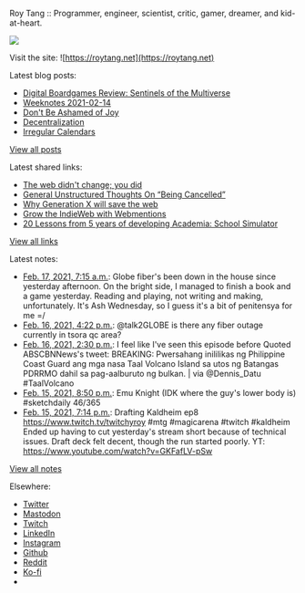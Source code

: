Roy Tang :: Programmer, engineer, scientist, critic, gamer, dreamer, and kid-at-heart.

![](https://roytang.net/static/img/profile.jpg)

Visit the site: ![https://roytang.net](https://roytang.net)

Latest blog posts:

- [Digital Boardgames Review: Sentinels of the Multiverse](https://roytang.net/2021/02/sentinels-multiverse/)
- [Weeknotes 2021-02-14](https://roytang.net/2021/02/weeknotes-2021-02-14/)
- [Don&#x27;t Be Ashamed of Joy](https://roytang.net/2021/02/dont-be-ashamed-of-joy/)
- [Decentralization](https://roytang.net/2021/02/decentralization/)
- [Irregular Calendars](https://roytang.net/2021/02/irregular-calendars/)

[View all posts](https://roytang.net/blog)

Latest shared links:

- [The web didn&#x27;t change; you did](https://roytang.net/2021/02/the-web-didnt-change-you-did/)
- [General Unstructured Thoughts On “Being Cancelled”](https://roytang.net/2021/02/general-unstructured-thoughts-on-being-cancelled/)
- [Why Generation X will save the web](https://roytang.net/2021/02/why-generation-x-will-save-the-web/)
- [Grow the IndieWeb with Webmentions](https://roytang.net/2021/01/grow-the-indieweb-with-webmentions/)
- [20 Lessons from 5 years of developing Academia: School Simulator](https://roytang.net/2021/01/20-lessons-from-5-years-of-developing-academia-school-simulator/)

[View all links](https://roytang.net/links)

Latest notes:

- [Feb. 17, 2021, 7:15 a.m.](https://roytang.net/2021/02/1361816433877917699/): Globe fiber&#x27;s been down in the house since yesterday afternoon. On the bright side, I managed to finish a book and a game yesterday. Reading and playing, not writing and making, unfortunately. It&#x27;s Ash Wednesday, so I guess it&#x27;s a bit of penitensya for me =/
- [Feb. 16, 2021, 4:22 p.m.](https://roytang.net/2021/02/1361591861454852098/): @talk2GLOBE is there any fiber outage currently in tsora qc area?
- [Feb. 16, 2021, 2:30 p.m.](https://roytang.net/2021/02/1361563612385398785/): I feel like I&#x27;ve seen this episode before Quoted ABSCBNNews&#x27;s tweet: BREAKING: Pwersahang inililikas ng Philippine Coast Guard ang mga nasa Taal Volcano Island sa utos ng Batangas PDRRMO dahil sa pag-aalburuto ng bulkan. | via @Dennis_Datu #TaalVolcano
- [Feb. 15, 2021, 8:50 p.m.](https://roytang.net/2021/02/1361296867020038144/): Emu Knight (IDK where the guy&#x27;s lower body is) #sketchdaily 46/365
- [Feb. 15, 2021, 7:14 p.m.](https://roytang.net/2021/02/1361272787231514627/): Drafting Kaldheim ep8 https://www.twitch.tv/twitchyroy #mtg #magicarena #twitch #kaldheim Ended up having to cut yesterday&#x27;s stream short because of technical issues. Draft deck felt decent, though the run started poorly. YT: https://www.youtube.com/watch?v=GKFafLV-pSw

[View all notes](https://roytang.net/notes)

Elsewhere:

- [Twitter](https://twitter.com/roytang)
- [Mastodon](https://mastodon.technology/@roytang)
- [Twitch](https://twitch.tv/twitchyroy)
- [LinkedIn](https://www.linkedin.com/in/roytang)
- [Instagram](https://instagram.com/roytang0400)
- [Github](https://github.com/roytang)
- [Reddit](https://reddit.com/u/hungryroy)
- [Ko-fi](https://ko-fi.com/roytang)
- [](mailto:hello@roytang.net)